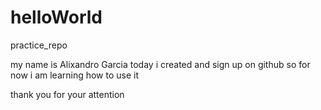 # helloWorld
practice_repo

my name is Alixandro Garcia
today i created and sign up on github
so for now i am learning how to use it

thank you for your attention
